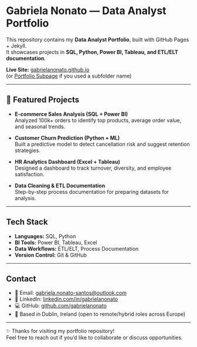 # Gabriela Nonato — Data Analyst Portfolio  

This repository contains my **Data Analyst Portfolio**, built with GitHub Pages + Jekyll.  
It showcases projects in **SQL, Python, Power BI, Tableau, and ETL/ELT documentation**.  

**Live Site:** [gabrielanonato.github.io](https://gabrielanonato.github.io)  
(or [Portfolio Subpage](https://gabrielanonato.github.io/gabrielanonato_portfolio) if you used a subfolder name)

---

## 📂 Featured Projects
- **E-commerce Sales Analysis (SQL + Power BI)**  
  Analyzed 100k+ orders to identify top products, average order value, and seasonal trends.  

- **Customer Churn Prediction (Python + ML)**  
  Built a predictive model to detect cancellation risk and suggest retention strategies.  

- **HR Analytics Dashboard (Excel + Tableau)**  
  Designed a dashboard to track turnover, diversity, and employee satisfaction.  

- **Data Cleaning & ETL Documentation**  
  Step-by-step process documentation for preparing datasets for analysis.  

---

## Tech Stack
- **Languages:** SQL, Python  
- **BI Tools:** Power BI, Tableau, Excel  
- **Data Workflows:** ETL/ELT, Process Documentation  
- **Version Control:** Git & GitHub  

---

## Contact
- 📧 Email: [gabriela.nonato-santos@outlook.com](mailto:gabriela.nonato-santos@outlook.com)  
- 💼 LinkedIn: [linkedin.com/in/gabrielanonato](https://www.linkedin.com/in/gabrielanonato)  
- 💻 GitHub: [github.com/gabrielanonato](https://github.com/gabrielanonato)  
- 📍 Based in Dublin, Ireland (open to remote/hybrid roles across Europe)  

---

✨ Thanks for visiting my portfolio repository!  
Feel free to reach out if you’d like to collaborate or discuss opportunities.  
